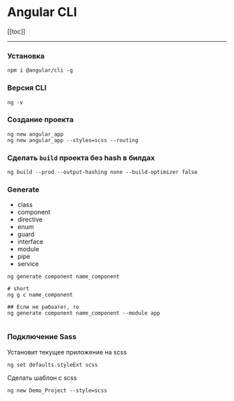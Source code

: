 # Angular CLI

[[toc]]

--- 

### Установка
```batch
npm i @angular/cli -g 
```

### Версия CLI
```batch
ng -v
```


### Создание проекта
```batch
ng new angular_app
ng new angular_app --styles=scss --routing
```

### Сделать `build` проекта без hash в билдах
```
ng build --prod --output-hashing none --build-optimizer false
```

### Generate

* class
* component
* directive
* enum
* guard
* interface
* module
* pipe
* service


```batch
ng generate component name_component

# short
ng g c name_component

## Если не рабоатет, то
ng generate component name_component --module app
 
```

### Подключение Sass
Установит текущее приложение на scss
```
ng set defaults.styleExt scss
```

Сделать шаблон с scss
```
ng new Demo_Project --style=scss
```